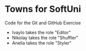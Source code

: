 # Towns for SoftUni
Code for the Git and GitHub Exercise

* Ivaylo takes the role "Editor"
* Nikolay takes the role "Shuffler"
* Anelia takes the role "Styler"
